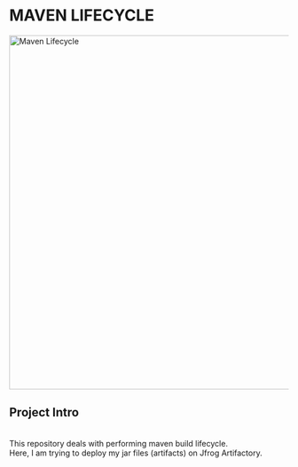 <!DOCTYPE html>
<html>
  <body>
    <h1>MAVEN LIFECYCLE</h1>
    <p> 
      <img width="638" alt="Maven Lifecycle" src=https://user-images.githubusercontent.com/79646955/172017198-8891aea4-9548-45c0-b64a-59cf717ecf84.jpg>
    </p>
    <h2> Project Intro </h2> 
    <p>
      <br> This repository deals with performing maven build lifecycle.
      <br> Here, I am trying to deploy my jar files (artifacts) on Jfrog Artifactory. 
    </p>
  </body>
</html>
